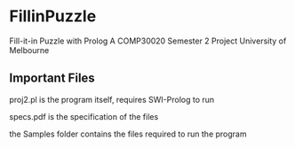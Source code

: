 # FillinPuzzle
Fill-it-in Puzzle with Prolog
A COMP30020 Semester 2 Project
University of Melbourne

## Important Files
proj2.pl is the program itself, requires SWI-Prolog to run

specs.pdf is the specification of the files

the Samples folder contains the files required to run the program
